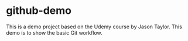 # github-demo
This is a demo project based on the Udemy course by Jason Taylor. This demo is to show the basic Git workflow.
